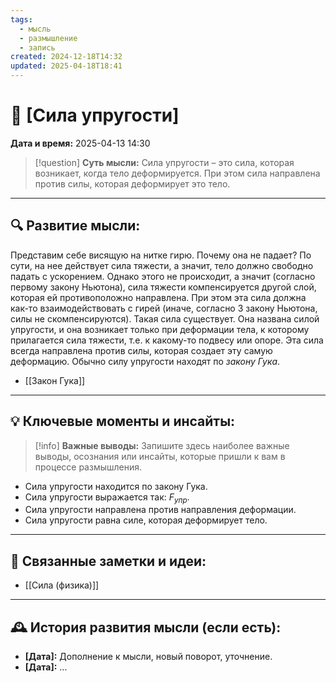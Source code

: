 ```yaml
---
tags:
  - мысль
  - размышление
  - запись
created: 2024-12-18T14:32
updated: 2025-04-18T18:41
---
```


# 💭  [Сила упругости]

**Дата и время:** 2025-04-13 14:30

> [!question] **Суть мысли:**
> Сила упругости – это сила, которая возникает, когда тело деформируется. При этом сила направлена против силы, которая деформирует это тело.

---

## 🔍 Развитие мысли:

Представим себе висящую на нитке гирю. Почему она не падает? По сути, на нее действует сила тяжести, а значит, тело должно свободно падать с ускорением. Однако этого не происходит, а значит (согласно первому закону Ньютона), сила тяжести компенсируется другой слой, которая ей противоположно направлена. При этом эта сила должна как-то взаимодействовать с гирей (иначе, согласно 3 закону Ньютона, силы не скомпенсируются).
Такая сила существует. Она названа силой упругости, и она возникает только при деформации тела, к которому прилагается сила тяжести, т.е. к какому-то подвесу или опоре. Эта сила всегда направлена против силы, которая создает эту самую деформацию. Обычно силу упругости находят по *закону Гука*.

- [[Закон Гука]]

---

## 💡 Ключевые моменты и инсайты:

> [!info] **Важные выводы:**
> Запишите здесь наиболее важные выводы, осознания или инсайты, которые пришли к вам в процессе размышления.

- Сила упругости находится по закону Гука.
- Сила упругости выражается так: $F_{упр}$.
- Сила упругости направлена против направления деформации. 
- Сила упругости равна силе, которая деформирует тело.

---

## 🔄 Связанные заметки и идеи:

- [[Сила (физика)]]

---

## 🕰️ История развития мысли (если есть):

* **[Дата]:**  Дополнение к мысли, новый поворот, уточнение.
* **[Дата]:**  ...